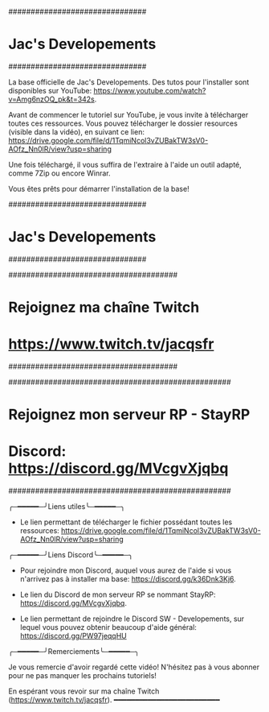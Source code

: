 ###############################
#     Jac's Developements     #
###############################

La base officielle de Jac's Developements. Des tutos pour l'installer sont disponibles sur YouTube: https://www.youtube.com/watch?v=Amg6nzOQ_pk&t=342s.

Avant de commencer le tutoriel sur YouTube, je vous invite à télécharger toutes ces ressources. Vous pouvez télécharger le dossier resources (visible dans la vidéo), en suivant ce lien: https://drive.google.com/file/d/1TqmiNcol3vZUBakTW3sV0-AOfz_Nn0lR/view?usp=sharing

Une fois téléchargé, il vous suffira de l'extraire à l'aide un outil adapté, comme 7Zip ou encore Winrar.

Vous êtes prêts pour démarrer l'installation de la base!

###############################
#     Jac's Developements     #
###############################

######################################
#     Rejoignez ma chaîne Twitch     #
#     https://www.twitch.tv/jacqsfr  #
######################################

##################################################
#     Rejoignez mon serveur RP - StayRP          #
#     Discord: https://discord.gg/MVcgvXjqbq     #
##################################################

╭─━━━━━─╯Liens utiles╰─━━━━━─╮

- Le lien permettant de télécharger le fichier possédant toutes les ressources: https://drive.google.com/file/d/1TqmiNcol3vZUBakTW3sV0-AOfz_Nn0lR/view?usp=sharing

╭─━━━━━─╯Liens Discord╰─━━━━━─╮

- Pour rejoindre mon Discord, auquel vous aurez de l'aide si vous n'arrivez pas à installer ma base: https://discord.gg/k36Dnk3Kj6.

- Le lien du Discord de mon serveur RP se nommant StayRP: https://discord.gg/MVcgvXjqbq.

- Le lien permettant de rejoindre le Discord SW - Developements, sur lequel vous pouvez obtenir beaucoup d'aide général: https://discord.gg/PW97jeqqHU

╭─━━━━━─╯Remerciements╰─━━━━━─╮

Je vous remercie d'avoir regardé cette vidéo! N'hésitez pas à vous abonner pour ne pas manquer les prochains tutoriels!

En espérant vous revoir sur ma chaîne Twitch (https://www.twitch.tv/jacqsfr).
━━━━━━━━━━━━━━━━━━━━━━━━━
